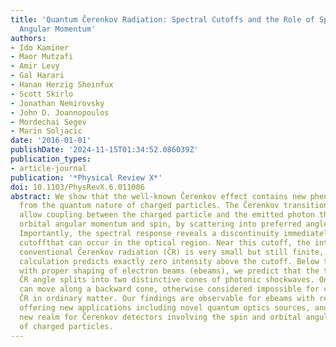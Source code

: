 ```yaml
---
title: 'Quantum Čerenkov Radiation: Spectral Cutoffs and the Role of Spin and Orbital
  Angular Momentum'
authors:
- Ido Kaminer
- Maor Mutzafi
- Amir Levy
- Gal Harari
- Hanan Herzig Sheinfux
- Scott Skirlo
- Jonathan Nemirovsky
- John D. Joannopoulos
- Mordechai Segev
- Marin Soljacic
date: '2016-01-01'
publishDate: '2024-11-15T01:34:52.086039Z'
publication_types:
- article-journal
publication: '*Physical Review X*'
doi: 10.1103/PhysRevX.6.011006
abstract: We show that the well-known Čerenkov effect contains new phenomena arising
  from the quantum nature of charged particles. The Čerenkov transition amplitudes
  allow coupling between the charged particle and the emitted photon through their
  orbital angular momentum and spin, by scattering into preferred angles and polarizations.
  Importantly, the spectral response reveals a discontinuity immediately below a frequency
  cutoffthat can occur in the optical region. Near this cutoff, the intensity of the
  conventional Čerenkov radiation (ČR) is very small but still finite, while our quantum
  calculation predicts exactly zero intensity above the cutoff. Below that cutoff,
  with proper shaping of electron beams (ebeams), we predict that the traditional
  ČR angle splits into two distinctive cones of photonic shockwaves. One of the shockwaves
  can move along a backward cone, otherwise considered impossible for conventional
  ČR in ordinary matter. Our findings are observable for ebeams with realistic parameters,
  offering new applications including novel quantum optics sources, and opening a
  new realm for Čerenkov detectors involving the spin and orbital angular momentum
  of charged particles.
---
```

